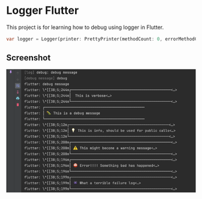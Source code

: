 # Logger Flutter

This project is for learning how to debug using logger in Flutter.

``` dart
var logger = Logger(printer: PrettyPrinter(methodCount: 0, errorMethodCount: 2, lineLength: 50));
```

## Screenshot
<img src="screenshot/one.png"> 

